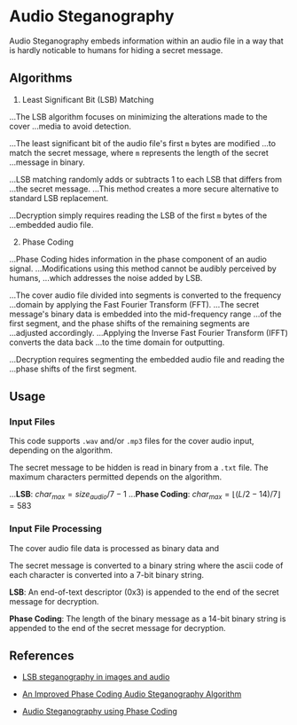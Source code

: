 # Audio Steganography

Audio Steganography embeds information within an audio file in a way that is 
hardly noticable to humans for hiding a secret message.

## Algorithms

1. Least Significant Bit (LSB) Matching

...The LSB algorithm focuses on minimizing the alterations made to the cover 
...media to avoid detection.

...The least significant bit of the audio file's first `m` bytes are modified 
...to match the secret message, where `m` represents the length of the secret 
...message in binary.

...LSB matching randomly adds or subtracts 1 to each LSB that differs from 
...the secret message.
...This method creates a more secure alternative to standard LSB replacement.

...Decryption simply requires reading the LSB of the first `m` bytes of the 
...embedded audio file.

2. Phase Coding

...Phase Coding hides information in the phase component of an audio signal.
...Modifications using this method cannot be audibly perceived by humans, 
...which addresses the noise added by LSB.

...The cover audio file divided into segments is converted to the frequency 
...domain by applying the Fast Fourier Transform (FFT).
...The secret message's binary data is embedded into the mid-frequency range 
...of the first segment, and the phase shifts of the remaining segments are 
...adjusted accordingly.
...Applying the Inverse Fast Fourier Transform (IFFT) converts the data back 
...to the time domain for outputting.

...Decryption requires segmenting the embedded audio file and reading the 
...phase shifts of the first segment.

## Usage

### Input Files

This code supports `.wav` and/or `.mp3` files for the cover audio input, 
depending on the algorithm.

The secret message to be hidden is read in binary from a `.txt` file. The 
maximum characters permitted depends on the algorithm.

...**LSB**: $char_{max} = size_{audio}/7 - 1$
...**Phase Coding**: $char_{max} = \lfloor (L/2  - 14)/7 \rfloor = 583$

### Input File Processing

The cover audio file data is processed as binary data and 

The secret message is converted to a binary string where the ascii code of each character is converted into a 7-bit binary string.

**LSB**: An end-of-text descriptor (0x3) is appended to the end of the secret 
message for decryption.

**Phase Coding**: The length of the binary message as a 14-bit binary string 
is appended to the end of the secret message for decryption.

## References

- [LSB steganography in images and audio](https://daniellerch.me/stego/intro/lsb-en/)

- [An Improved Phase Coding Audio Steganography Algorithm](https://arxiv.org/html/2408.13277v1)

- [Audio Steganography using Phase Coding](https://medium.com/@achyuta.katta/audio-steganography-using-phase-encoding-d13f100380f2)

